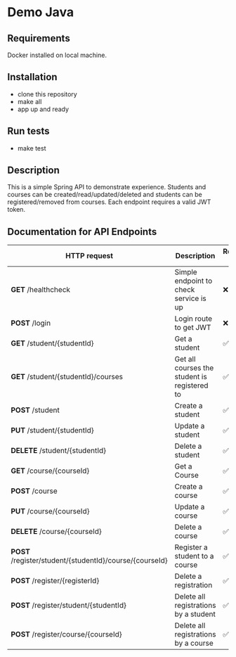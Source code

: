 # Demo Java

## Requirements

Docker installed on local machine.

## Installation

- clone this repository
- make all
- app up and ready

## Run tests

- make test

## Description 
This is a simple Spring API to demonstrate experience. Students and courses can be created/read/updated/deleted and students can be registered/removed from courses. Each endpoint requires a valid JWT token. 

## Documentation for API Endpoints

| HTTP request                                             | Description                                  | Requires JWT       |
|----------------------------------------------------------|----------------------------------------------|--------------------|
| **GET** /healthcheck                                     | Simple endpoint to check service is up       | :x:                |
| **POST** /login                                          | Login route to get JWT                       | :x:                |
| **GET** /student/{studentId}                             | Get a student                                | :white_check_mark: |
| **GET** /student/{studentId}/courses                     | Get all courses the student is registered to | :white_check_mark: |
| **POST** /student                                        | Create a student                             | :white_check_mark: |
| **PUT** /student/{studentId}                             | Update a student                             | :white_check_mark: |
| **DELETE** /student/{studentId}                          | Delete a student                             | :white_check_mark: |
| **GET** /course/{courseId}                               | Get a Course                                 | :white_check_mark: |
| **POST** /course                                         | Create a course                              | :white_check_mark: |
| **PUT** /course/{courseId}                               | Update a course                              | :white_check_mark: |
| **DELETE** /course/{courseId}                            | Delete a course                              | :white_check_mark: |
| **POST** /register/student/{studentId}/course/{courseId} | Register a student to a course               | :white_check_mark: |
| **POST** /register/{registerId}                          | Delete a registration                        | :white_check_mark: |
| **POST** /register/student/{studentId}                   | Delete all registrations by a student        | :white_check_mark: |
| **POST** /register/course/{courseId}                     | Delete all registrations by a course         | :white_check_mark: |
